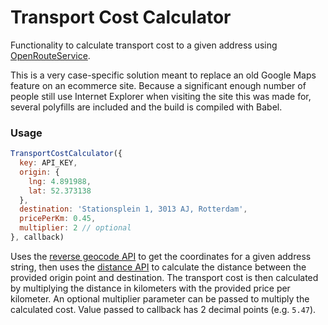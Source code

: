 # Transport Cost Calculator

Functionality to calculate transport cost to a given address using [OpenRouteService](https://openrouteservice.org/).

This is a very case-specific solution meant to replace an old Google Maps feature on an ecommerce site. Because a significant enough number
of people still use Internet Explorer when visiting the site this was made for, several polyfills are included and the build is compiled
with Babel.

### Usage

```js
TransportCostCalculator({
  key: API_KEY,
  origin: {
    lng: 4.891988,
    lat: 52.373138
  },
  destination: 'Stationsplein 1, 3013 AJ, Rotterdam',
  pricePerKm: 0.45,
  multiplier: 2 // optional
}, callback)
```

Uses the [reverse geocode API](https://openrouteservice.org/dev/#/api-docs/geocode) to get the coordinates for a given address string,
then uses the [distance API](https://openrouteservice.org/dev/#/api-docs/directions) to calculate the distance between the provided
origin point and destination. The transport cost is then calculated by multiplying the distance in kilometers with the provided price
per kilometer. An optional multiplier parameter can be passed to multiply the calculated cost. Value passed to callback has 2 decimal
points (e.g. `5.47`).
